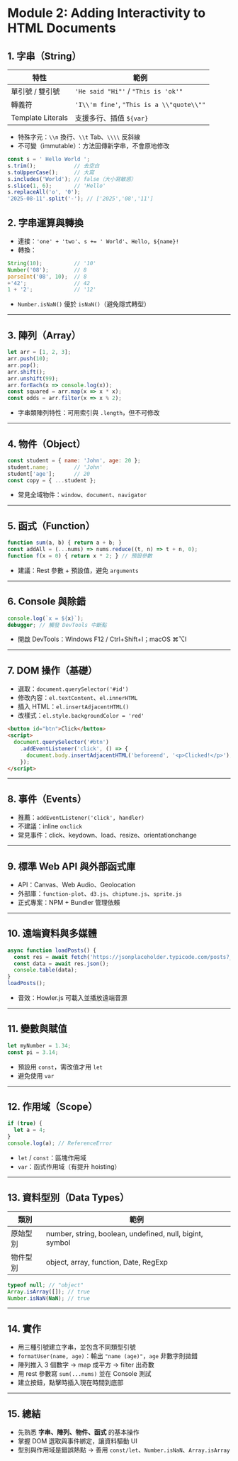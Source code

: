 # Module 2: Adding Interactivity to HTML Documents

## 1. 字串（String）

| 特性 | 範例 |
| --- | --- |
| 單引號 / 雙引號 | `'He said "Hi"'` / `"This is 'ok'"` |
| 轉義符 | `'I\\'m fine'`, `"This is a \\"quote\\""` |
| Template Literals | 支援多行、插值 `${var}` |
- 特殊字元：`\\n` 換行、`\\t` Tab、`\\\\` 反斜線
- 不可變（immutable）：方法回傳新字串，不會原地修改

```jsx
const s = ' Hello World ';
s.trim();            // 去空白
s.toUpperCase();     // 大寫
s.includes('World'); // false（大小寫敏感）
s.slice(1, 6);       // 'Hello'
s.replaceAll('o', '0');
'2025-08-11'.split('-'); // ['2025','08','11']
```

## 2. 字串運算與轉換

- 連接：`'one' + 'two'`、`s += ' World'`、``Hello, ${name}!``
- 轉換：

```jsx
String(10);          // '10'
Number('08');        // 8
parseInt('08', 10);  // 8
+'42';               // 42
1 + '2';             // '12'
```
- `Number.isNaN()` 優於 `isNaN()`（避免隱式轉型）

---

## 3. 陣列（Array）

```jsx
let arr = [1, 2, 3];
arr.push(10);
arr.pop();
arr.shift();
arr.unshift(99);
arr.forEach(x => console.log(x));
const squared = arr.map(x => x * x);
const odds = arr.filter(x => x % 2);
```
- 字串類陣列特性：可用索引與 `.length`，但不可修改

---

## 4. 物件（Object）

```jsx
const student = { name: 'John', age: 20 };
student.name;        // 'John'
student['age'];      // 20
const copy = { ...student };
```
- 常見全域物件：`window`、`document`、`navigator`

---

## 5. 函式（Function）

```jsx
function sum(a, b) { return a + b; }
const addAll = (...nums) => nums.reduce((t, n) => t + n, 0);
function f(x = 0) { return x * 2; } // 預設參數
```
- 建議：Rest 參數 + 預設值，避免 `arguments`

---

## 6. Console 與除錯

```jsx
console.log(`x = ${x}`);
debugger; // 觸發 DevTools 中斷點
```
- 開啟 DevTools：Windows F12 / Ctrl+Shift+I；macOS ⌘⌥I

---

## 7. DOM 操作（基礎）

- 選取：`document.querySelector('#id')`
- 修改內容：`el.textContent`、`el.innerHTML`
- 插入 HTML：`el.insertAdjacentHTML()`
- 改樣式：`el.style.backgroundColor = 'red'`

```html
<button id="btn">Click</button>
<script>
  document.querySelector('#btn')
    .addEventListener('click', () => {
      document.body.insertAdjacentHTML('beforeend', '<p>Clicked!</p>');
    });
</script>
```

---

## 8. 事件（Events）

- 推薦：`addEventListener('click', handler)`
- 不建議：inline `onclick`
- 常見事件：click、keydown、load、resize、orientationchange

---

## 9. 標準 Web API 與外部函式庫

- API：Canvas、Web Audio、Geolocation
- 外部庫：`function-plot`、`d3.js`、`chiptune.js`、`sprite.js`
- 正式專案：NPM + Bundler 管理依賴

---

## 10. 遠端資料與多媒體

```jsx
async function loadPosts() {
  const res = await fetch('https://jsonplaceholder.typicode.com/posts?_limit=3');
  const data = await res.json();
  console.table(data);
}
loadPosts();
```
- 音效：Howler.js 可載入並播放遠端音源

---

## 11. 變數與賦值

```jsx
let myNumber = 1.34;
const pi = 3.14;
```
- 預設用 `const`，需改值才用 `let`
- 避免使用 `var`

---

## 12. 作用域（Scope）

```jsx
if (true) {
  let a = 4;
}
console.log(a); // ReferenceError
```
- `let` / `const`：區塊作用域
- `var`：函式作用域（有提升 hoisting）

---

## 13. 資料型別（Data Types）

| 類別 | 範例 |
| --- | --- |
| 原始型別 | number, string, boolean, undefined, null, bigint, symbol |
| 物件型別 | object, array, function, Date, RegExp |

```jsx
typeof null; // "object"
Array.isArray([]); // true
Number.isNaN(NaN); // true
```

---

## 14. 實作

- 用三種引號建立字串，並包含不同類型引號
- `formatUser(name, age)`：輸出 `"name (age)"`，`age` 非數字則拋錯
- 陣列推入 3 個數字 → map 成平方 → filter 出奇數
- 用 rest 參數寫 `sum(...nums)` 並在 Console 測試
- 建立按鈕，點擊時插入現在時間到底部

---

## 15. 總結

- 先熟悉 **字串、陣列、物件、函式** 的基本操作
- 掌握 DOM 選取與事件綁定，讓資料驅動 UI
- 型別與作用域是錯誤熱點 → 善用 `const/let`、`Number.isNaN`、`Array.isArray`